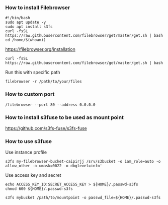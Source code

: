### How to install Filebrowser
```
#!/bin/bash
sudo apt update -y
sudo apt install s3fs
curl -fsSL https://raw.githubusercontent.com/filebrowser/get/master/get.sh | bash
cd /home/$(whoami)
```
https://filebrowser.org/installation
```
curl -fsSL https://raw.githubusercontent.com/filebrowser/get/master/get.sh | bash
```
Run this with specific path
```
filebrowser -r /path/to/your/files
```
### How to custom port
```
/filebrowser --port 80 --address 0.0.0.0
```
### How to install s3fuse to be used as mount point
https://github.com/s3fs-fuse/s3fs-fuse
### How to use s3fuse
Use instance profile
```
s3fs my-filebrowser-bucket-caipirjj /srv/s3bucket -o iam_role=auto -o allow_other -o umask=0022 -o dbglevel=info'
```
Use access key and secret
```
echo ACCESS_KEY_ID:SECRET_ACCESS_KEY > ${HOME}/.passwd-s3fs
chmod 600 ${HOME}/.passwd-s3fs
```
```
s3fs mybucket /path/to/mountpoint -o passwd_file=${HOME}/.passwd-s3fs
```

